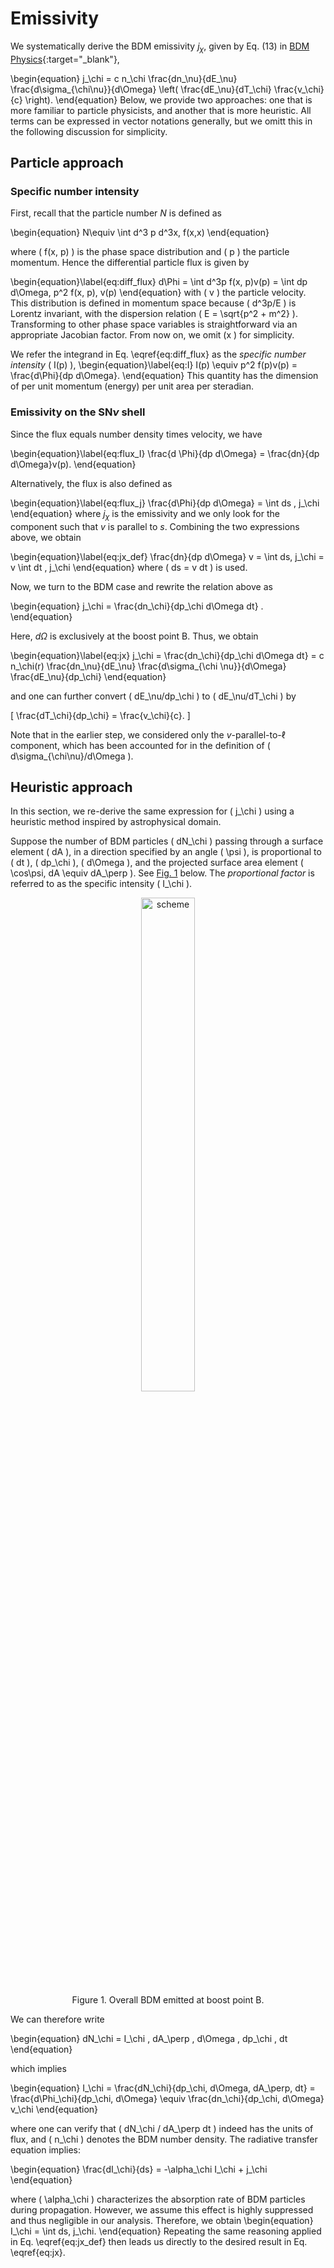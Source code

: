 <script>
window.MathJax = {
  tex: {
    tags: "ams"  // Auto-numbering, AMS based
  }
};
</script>

# Emissivity

We systematically derive the BDM emissivity $j_\chi$, given by Eq. (13) in [BDM Physics](overview.md#emissivity-on-the-shell){:target="_blank"},

\begin{equation}
j_\chi = c n_\chi \frac{dn_\nu}{dE_\nu} \frac{d\sigma_{\chi\nu}}{d\Omega} \left( \frac{dE_\nu}{dT_\chi} \frac{v_\chi}{c} \right).
\end{equation} 
Below, we provide two approaches: one that is more familiar to particle physicists, and another that is more heuristic.
All terms can be expressed in vector notations generally, but we omitt this in the following discussion for simplicity.

## Particle approach

### Specific number intensity

First, recall that the particle number $N$ is defined as

\begin{equation}
N\equiv \int d^3 p d^3x\, f(x,x)
\end{equation}

where \( f(x, p) \) is the phase space distribution and \( p  \) the particle momentum.
Hence the differential particle flux is given by

\begin{equation}\label{eq:diff_flux}
d\Phi = \int d^3p f(x, p)v(p) = \int dp d\Omega\, p^2 f(x, p)\, v(p)
\end{equation}
with \( v \) the particle velocity. 
This distribution is defined in momentum space because \( d^3p/E \) is Lorentz invariant, with the dispersion relation \( E = \sqrt{p^2 + m^2} \).
Transforming to other phase space variables is straightforward via an appropriate Jacobian factor. From now on, we omit \(x \) for simplicity.

We refer the integrand in Eq. \eqref{eq:diff_flux} as the *specific number intensity* \( I(p) \),
\begin{equation}\label{eq:I}
I(p) \equiv p^2 f(p)v(p) = \frac{d\\Phi}{dp d\Omega}.
\end{equation} 
This quantity has the dimension of per unit momentum (energy) per unit area per steradian.

### Emissivity on the SN$\nu$ shell

Since the flux equals number density times velocity, we have  

\begin{equation}\label{eq:flux_I}
\frac{d \Phi}{dp d\Omega} = \frac{dn}{dp d\Omega}v(p).
\end{equation}

Alternatively, the flux is also defined as  

\begin{equation}\label{eq:flux_j}
\frac{d\Phi}{dp d\Omega} = \int ds \, j_\chi
\end{equation}
where $j_\chi$ is the emissivity
and we only look for the component such that $v$ is parallel to $s$. Combining the two expressions above, we obtain  

\begin{equation}\label{eq:jx_def}
\frac{dn}{dp d\Omega} v = \int ds\,  j_\chi = v \int dt \, j_\chi
\end{equation} 
where \( ds = v dt \) is used.

Now, we turn to the BDM case and rewrite the relation above as  

\begin{equation}
j_\chi = \frac{dn_\chi}{dp_\chi d\Omega dt} .
\end{equation}

Here, $d\Omega$ is exclusively at the boost point B.
Thus, we obtain

\begin{equation}\label{eq:jx}
 j_\chi = \frac{dn_\chi}{dp_\chi d\Omega dt} = c n_\chi(r) \frac{dn_\nu}{dE_\nu} \frac{d\sigma_{\chi \nu}}{d\Omega} \frac{dE_\nu}{dp_\chi}
\end{equation}
 
and one can further convert \( dE_\nu/dp_\chi \) to \( dE_\nu/dT_\chi \) by 

\[
\frac{dT_\chi}{dp_\chi} = \frac{v_\chi}{c}.
\]

Note that in the earlier step, we considered only the $v$-parallel-to-$\ell$ component, which has been accounted for in the definition of \( d\sigma_{\chi\nu}/d\Omega \).




## Heuristic approach

In this section, we re-derive the same expression for \( j_\chi \) using a heuristic method inspired by astrophysical domain. 

Suppose the number of BDM particles \( dN_\chi \) passing through a surface element \( dA \), in a direction specified by an angle \( \psi \), is proportional to \( dt \), \( dp_\chi \), \( d\Omega \), and the projected surface area element \( \cos\psi\, dA \equiv dA_\perp \). 
See [Fig. 1](#emissivity) below. 
The *proportional factor* is referred to as the specific intensity \( I_\chi \).

<figure id="emissivity">
<center><img src="../../figs/emissivity.svg" alt="scheme" style="width: 45%;">
<figcaption>Figure 1. Overall BDM emitted at boost point B.
</figure>

We can therefore write

\begin{equation}
dN_\chi = I_\chi \, dA_\perp \, d\Omega \, dp_\chi \, dt
\end{equation}

which implies

\begin{equation}
I_\chi = \frac{dN_\chi}{dp_\chi\, d\Omega\, dA_\perp\, dt} = \frac{d\Phi_\chi}{dp_\chi\, d\Omega} \equiv \frac{dn_\chi}{dp_\chi\, d\Omega} v_\chi
\end{equation}

where one can verify that \( dN_\chi / dA_\perp dt \) indeed has the units of flux, and \( n_\chi \) denotes the BDM number density.
The radiative transfer equation implies:

\begin{equation}
\frac{dI_\chi}{ds} = -\alpha_\chi I_\chi + j_\chi
\end{equation}

where \( \alpha_\chi \) characterizes the absorption rate of BDM particles during propagation. However, we assume this effect is highly suppressed and thus negligible in our analysis. 
Therefore, we obtain
\begin{equation}
I_\chi = \int ds\, j_\chi.
\end{equation}
Repeating the same reasoning applied in Eq. \eqref{eq:jx_def} then leads us directly to the desired result in Eq. \eqref{eq:jx}.

